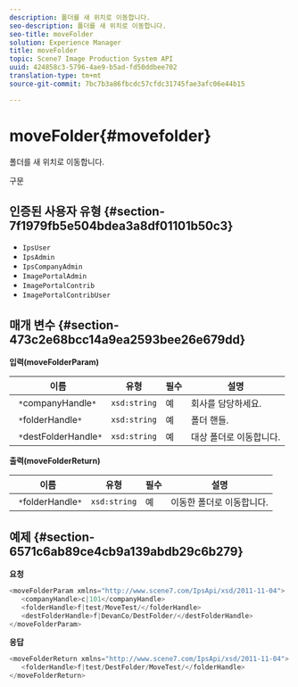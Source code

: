 ```yaml
---
description: 폴더를 새 위치로 이동합니다.
seo-description: 폴더를 새 위치로 이동합니다.
seo-title: moveFolder
solution: Experience Manager
title: moveFolder
topic: Scene7 Image Production System API
uuid: 424858c3-5796-4ae9-b5ad-fd50ddbee702
translation-type: tm+mt
source-git-commit: 7bc7b3a86fbcdc57cfdc31745fae3afc06e44b15

---
```



# moveFolder{#movefolder}

폴더를 새 위치로 이동합니다.

구문

## 인증된 사용자 유형 {#section-7f1979fb5e504bdea3a8df01101b50c3}

* `IpsUser`
* `IpsAdmin`
* `IpsCompanyAdmin`
* `ImagePortalAdmin`
* `ImagePortalContrib`
* `ImagePortalContribUser`

## 매개 변수 {#section-473c2e68bcc14a9ea2593bee26e679dd}

**입력(moveFolderParam)**

| 이름 | 유형 | 필수 | 설명 |
|---|---|---|---|
| ` *`companyHandle`*` | `xsd:string` | 예 | 회사를 담당하세요. |
| ` *`folderHandle`*` | `xsd:string` | 예 | 폴더 핸들. |
| ` *`destFolderHandle`*` | `xsd:string` | 예 | 대상 폴더로 이동합니다. |

**출력(moveFolderReturn)**

| 이름 | 유형 | 필수 | 설명 |
|---|---|---|---|
| ` *`folderHandle`*` | `xsd:string` | 예 | 이동한 폴더로 이동합니다. |

## 예제 {#section-6571c6ab89ce4cb9a139abdb29c6b279}

**요청**

```java
<moveFolderParam xmlns="http://www.scene7.com/IpsApi/xsd/2011-11-04">
   <companyHandle>c|101</companyHandle>
   <folderHandle>f|test/MoveTest/</folderHandle>
   <destFolderHandle>f|DevanCo/DestFolder/</destFolderHandle>
</moveFolderParam>
```

**응답**

```java
<moveFolderReturn xmlns="http://www.scene7.com/IpsApi/xsd/2011-11-04">
   <folderHandle>f|test/DestFolder/MoveTest/</folderHandle>
</moveFolderReturn>
```

